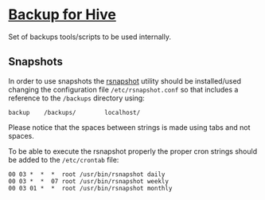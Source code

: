 # [Backup for Hive](http://backup.hive.pt)

Set of backups tools/scripts to be used internally.

## Snapshots

In order to use snapshots the [rsnapshot](http://www.rsnapshot.org/) utility should be installed/used changing the
configuration file `/etc/rsnapshot.conf` so that includes a reference to the `/backups` directory using:

    backup    /backups/        localhost/

Please notice that the spaces between strings is made using tabs and not spaces.

To be able to execute the rsnapshot properly the proper cron strings should be added to the `/etc/crontab` file:

    00 03 *  *  *  root /usr/bin/rsnapshot daily
    00 03 *  *  07 root /usr/bin/rsnapshot weekly
    00 03 01 *  *  root /usr/bin/rsnapshot monthly
